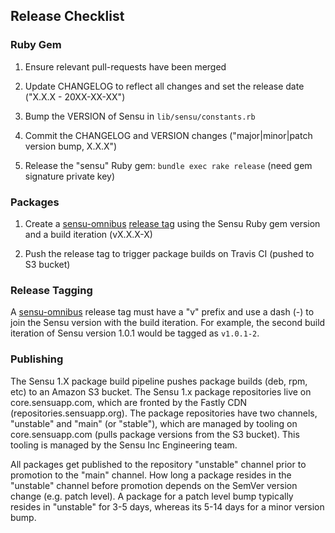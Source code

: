 ## Release Checklist

### Ruby Gem

1. Ensure relevant pull-requests have been merged

2. Update CHANGELOG to reflect all changes and set the release date
("X.X.X - 20XX-XX-XX")

3. Bump the VERSION of Sensu in `lib/sensu/constants.rb`

4. Commit the CHANGELOG and VERSION changes ("major|minor|patch
version bump, X.X.X")

5. Release the "sensu" Ruby gem: `bundle exec rake release` (need gem
signature private key)

### Packages

1. Create a [sensu-omnibus](https://github.com/sensu/sensu-omnibus)
[release tag](#release-tagging) using the Sensu Ruby gem version and a
build iteration (vX.X.X-X)

2. Push the release tag to trigger package builds on Travis CI (pushed
to S3 bucket)

### Release Tagging

A [sensu-omnibus](https://github.com/sensu/sensu-omnibus) release tag
must have a "v" prefix and use a dash (-) to join the Sensu version
with the build iteration. For example, the second build iteration of
Sensu version 1.0.1 would be tagged as `v1.0.1-2`.

### Publishing

The Sensu 1.X package build pipeline pushes package builds (deb, rpm,
etc) to an Amazon S3 bucket. The Sensu 1.x package repositories live
on core.sensuapp.com, which are fronted by the Fastly CDN
(repositories.sensuapp.org). The package repositories have two
channels, "unstable" and "main" (or "stable"), which are managed by
tooling on core.sensuapp.com (pulls package versions from the S3
bucket). This tooling is managed by the Sensu Inc Engineering team.

All packages get published to the repository "unstable" channel prior
to promotion to the "main" channel. How long a package resides in the
"unstable" channel before promotion depends on the SemVer version
change (e.g. patch level). A package for a patch level bump typically
resides in "unstable" for 3-5 days, whereas its 5-14 days for a minor
version bump.
